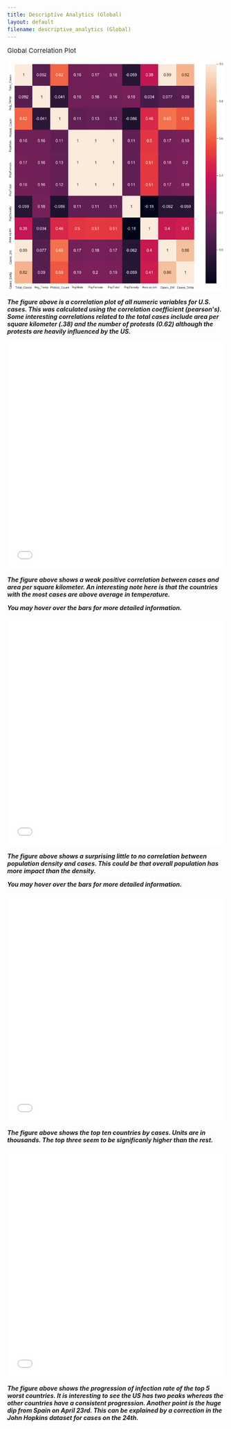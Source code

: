 ```yaml
---
title: Descriptive Analytics (Global) 
layout: default
filename: descriptive_analytics (Global)
---
```




<p style='font-size: 15px'>Global Correlation Plot</p>


![img](assets/img/Seaborn/Corr_Plot_Global.png)

***The figure above is a correlation plot of all numeric variables for U.S. cases. This was calculated using the correlation coefficient (pearson's). Some interesting correlations related to the total cases include area per square kilometer (.38) and the number of protests (0.62) although the protests are heavily influenced by the US.***

<iframe src="assets/img/Bokeh/Global_Area_Temp.html"
    sandbox="allow-same-origin allow-scripts"
    width="100%"
    height="525"
    scrolling="no"
    seamless="seamless"
    frameborder="0">
</iframe>

***The figure above shows a weak positive correlation between cases and area per square kilometer. An interesting note here is that the countries with the most cases are above average in temperature.***

***You may hover over the bars for more detailed information.***

<iframe src="assets/img/Bokeh/Global_Density_Temp.html"
    sandbox="allow-same-origin allow-scripts"
    width="100%"
    height="525"
    scrolling="no"
    seamless="seamless"
    frameborder="0">
</iframe>

***The figure above shows a surprising little to no correlation between population density and cases. This could be that overall population has more impact than the density.***

***You may hover over the bars for more detailed information.***

<iframe src="assets/img/Bokeh/County_Density_Plot.html"
    sandbox="allow-same-origin allow-scripts"
    width="100%"
    height="525"
    scrolling="no"
    seamless="seamless"
    frameborder="0">
</iframe>

***The figure above shows the top ten countries by cases. Units are in thousands. The top three seem to be significanly higher than the rest.***

 <iframe src="assets/img/Bokeh/Time_Series_Global.html"
    sandbox="allow-same-origin allow-scripts"
    width="100%"
    height="525"
    scrolling="no"
    seamless="seamless"
    frameborder="0">
</iframe>

***The figure above shows the progression of infection rate of the top 5 worst countries. It is interesting to see the US has two peaks whereas the other countries have a consistent progression. Another point is the huge dip from Spain on April 23rd. This can be explained by a correction in the John Hopkins dataset for cases on the 24th.***
